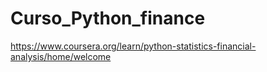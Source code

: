 # Curso_Python_finance
 https://www.coursera.org/learn/python-statistics-financial-analysis/home/welcome
